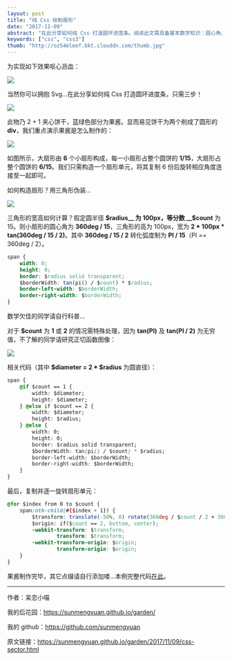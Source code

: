```yaml
---
layout: post
title: "纯 Css 绘制扇形"
date: "2017-11-09"
abstract: "在此分享如何纯 Css 打造圆环进度条。阅读此文需具备基本数学知识：圆心角、弧度制、三角函数。"
keywords: ["css", "css3"]
thumb: "http://oz54mleef.bkt.clouddn.com/thumb.jpg"
---
```


为实现如下效果呕心沥血：

![](http://oz54mleef.bkt.clouddn.com/example.jpg)

当然你可以拥抱 Svg...在此分享如何纯 Css 打造圆环进度条，只需三步！

![](http://oz54mleef.bkt.clouddn.com/coverage.jpg)

此物乃 2 + 1 夹心饼干，蓝绿色部分为果酱。显而易见饼干为两个削成了圆形的 __div__，我们重点演示果酱是怎么制作的：

![](http://oz54mleef.bkt.clouddn.com/elem-sector.jpg)

如图所示，大扇形由 __6__ 个小扇形构成，每一小扇形占整个圆饼的 __1/15__，大扇形占整个圆饼的 __6/15__。我们只需构造一个扇形单元，将其复制 6 份后旋转相应角度连接至一起即可。

如何构造扇形？用三角形伪装...

![](http://oz54mleef.bkt.clouddn.com/real-feature.jpg)

三角形的宽高如何计算？假定圆半径 __$radius__ 为 100px，等分数 __$count__ 为 15。则小扇形的圆心角为 __360deg / 15__，三角形的高为 100px，宽为 __2 * 100px * tan(360deg / 15 / 2)__。其中 __360deg / 15 / 2__ 转化弧度制为 __PI / 15__（PI == 360deg / 2）。

```css
span {
    width: 0;
    height: 0;
    border: $radius solid transparent;
    $borderWidth: tan(pi() / $count) * $radius;
    border-left-width: $borderWidth;
    border-right-width: $borderWidth;
}
```

数学欠佳的同学请自行科普...

对于 __$count__ 为 __1__ 或 __2__ 的情况需特殊处理，因为 __tan(PI)__ 及 __tan(PI / 2)__ 为无穷值，不了解的同学请研究正切函数图像：

![](http://oz54mleef.bkt.clouddn.com/tan.jpg)

相关代码（其中 __$diameter = 2 * $radius__ 为圆直径）：

```css
span {
    @if $count == 1 {
        width: $diameter;
        height: $diameter;
    } @else if $count == 2 {
        width: $diameter;
        height: $radius;
    } @else {
        width: 0;
        height: 0;
        border: $radius solid transparent;
        $borderWidth: tan(pi() / $count) * $radius;
        border-left-width: $borderWidth;
        border-right-width: $borderWidth;
    }
}
```

最后，复制并逐一旋转扇形单元：

```css
@for $index from 0 to $count {
    span:nth-child(#{$index + 1}) {
        $transform: translate(-50%, 0) rotate(360deg / $count / 2 + 360deg * $index / $count);
        $origin: if($count == 2, bottom, center);
        -webkit-transform: $transform;
                transform: $transform;
        -webkit-transform-origin: $origin;
                transform-origin: $origin;
    }
}
```

果酱制作完毕，其它点缀请自行添加喽...本例完整代码[在此](https://github.com/sunmengyuan/metis/tree/master/css/sector)。

*****

作者：呆恋小喵

我的后花园：<https://sunmengyuan.github.io/garden/>

我的 github：<https://github.com/sunmengyuan>

原文链接：<https://sunmengyuan.github.io/garden/2017/11/09/css-sector.html>
